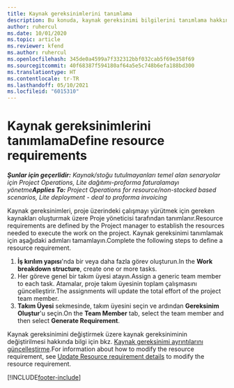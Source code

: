 ```yaml
---
title: Kaynak gereksinimlerini tanımlama
description: Bu konuda, kaynak gereksinimi bilgilerini tanımlama hakkında bilgiler sağlanmaktadır.
author: ruhercul
ms.date: 10/01/2020
ms.topic: article
ms.reviewer: kfend
ms.author: ruhercul
ms.openlocfilehash: 345de0a4599a7f332312bbf032cab5f69e358f69
ms.sourcegitcommit: 40f68387f594180af64a5e5c748b6efa188bd300
ms.translationtype: HT
ms.contentlocale: tr-TR
ms.lasthandoff: 05/10/2021
ms.locfileid: "6015310"
---
```

# <a name="define-resource-requirements"></a><span data-ttu-id="e1858-103">Kaynak gereksinimlerini tanımlama</span><span class="sxs-lookup"><span data-stu-id="e1858-103">Define resource requirements</span></span>

<span data-ttu-id="e1858-104">_**Şunlar için geçerlidir:** Kaynak/stoğu tutulmayanları temel alan senaryolar için Project Operations, Lite dağıtımı-proforma faturalamayı yönetme_</span><span class="sxs-lookup"><span data-stu-id="e1858-104">_**Applies To:** Project Operations for resource/non-stocked based scenarios, Lite deployment - deal to proforma invoicing_</span></span>

<span data-ttu-id="e1858-105">Kaynak gereksinimleri, proje üzerindeki çalışmayı yürütmek için gereken kaynakları oluşturmak üzere Proje yöneticisi tarafından tanımlanır.</span><span class="sxs-lookup"><span data-stu-id="e1858-105">Resource requirements are defined by the Project manager to establish the resources needed to execute the work on the project.</span></span> <span data-ttu-id="e1858-106">Kaynak gereksinimi tanımlamak için aşağıdaki adımları tamamlayın.</span><span class="sxs-lookup"><span data-stu-id="e1858-106">Complete the following steps to define a resource requirement.</span></span>

1.  <span data-ttu-id="e1858-107">**İş kırılım yapısı**'nda bir veya daha fazla görev oluşturun.</span><span class="sxs-lookup"><span data-stu-id="e1858-107">In the **Work breakdown structure**, create one or more tasks.</span></span>
2.  <span data-ttu-id="e1858-108">Her göreve genel bir takım üyesi atayın.</span><span class="sxs-lookup"><span data-stu-id="e1858-108">Assign a generic team member to each task.</span></span> <span data-ttu-id="e1858-109">Atamalar, proje takım üyesinin toplam çalışmasını güncelleştirir.</span><span class="sxs-lookup"><span data-stu-id="e1858-109">The assignments will update the total effort of the project team member.</span></span>
3.  <span data-ttu-id="e1858-110">**Takım Üyesi** sekmesinde, takım üyesini seçin ve ardından **Gereksinim Oluştur**'u seçin.</span><span class="sxs-lookup"><span data-stu-id="e1858-110">On the **Team Member** tab, select the team member and then select **Generate Requirement**.</span></span>

<span data-ttu-id="e1858-111">Kaynak gereksinimini değiştirmek üzere kaynak gereksiniminin değiştirilmesi hakkında bilgi için bkz. [Kaynak gereksinimi ayrıntılarını güncelleştirme](define-resource-requirements.md).</span><span class="sxs-lookup"><span data-stu-id="e1858-111">For information about how to modify the resource requirement, see [Update Resource requirement details](define-resource-requirements.md) to modify the resource requirement.</span></span>

[!INCLUDE[footer-include](../includes/footer-banner.md)]